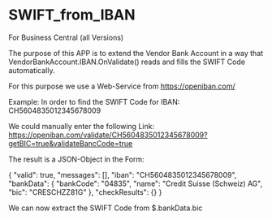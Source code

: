 # SWIFT_from_IBAN

For Business Central (all Versions)

The purpose of this APP is to extend the Vendor Bank Account in a way that VendorBankAccount.IBAN.OnValidate() 
reads and fills the SWIFT Code automatically.

For this purpose we use a Web-Service from https://openiban.com/

Example:
In order to find the SWIFT Code for IBAN: CH5604835012345678009

We could manually enter the following Link:
https://openiban.com/validate/CH5604835012345678009?getBIC=true&validateBancCode=true

The result is a JSON-Object in the Form:

{
  "valid": true,
  "messages": [],
  "iban": "CH5604835012345678009",
  "bankData": {
    "bankCode": "04835",
    "name": "Credit Suisse (Schweiz) AG",
    "bic": "CRESCHZZ81G"
  },
  "checkResults": {}
}

We can now extract the SWIFT Code from $.bankData.bic

